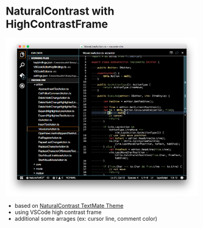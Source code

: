 # NaturalContrast with HighContrastFrame

![image](https://raw.githubusercontent.com/74th/vscode-naturalcontrast-with-hc/master/screenshot.png)

* based on [NaturalContrast TextMate Theme](http://colorsublime.com/theme/NaturalContrast)
* using VSCode high contrast frame
* additional some arrages (ex: cursor line, comment color)
